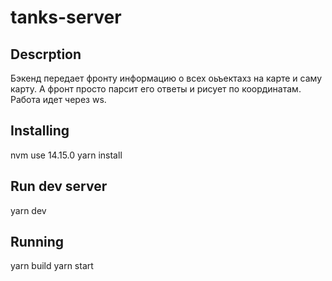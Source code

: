 # tanks-server

## Descrption
Бэкенд передает фронту информацию о всех оьъектахз на карте и саму карту. А фронт просто парсит его ответы и рисует по координатам. Работа идет через ws.

## Installing
nvm use 14.15.0
yarn install

## Run dev server
yarn dev

## Running
yarn build
yarn start
